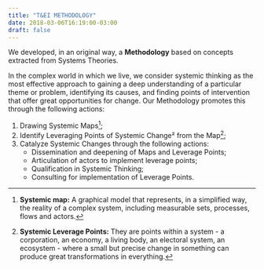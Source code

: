 ```yaml
---
title: "T&EI METHODOLOGY"
date: 2018-03-06T16:19:00-03:00
draft: false
---
```


We developed, in an original way, a **Methodology** based on concepts extracted from Systems Theories.

In the complex world in which we live, we consider systemic thinking as the most effective approach to gaining a deep understanding of a particular theme or problem, identifying its causes, and finding points of intervention that offer great opportunities for change. Our Methodology promotes this through the following actions:

1. Drawing Systemic Maps[^1];
2. Identify Leveraging Points of Systemic Change² from the Map[^2];
3. Catalyze Systemic Changes through the following actions:
	* Dissemination and deepening of Maps and Leverage Points;
	* Articulation of actors to implement leverage points;
	* Qualification in Systemic Thinking;
	* Consulting for implementation of Leverage Points.


[^1]: **Systemic map:** A graphical model that represents, in a simplified way, the reality of a complex system, including measurable sets, processes, flows and actors.

[^2]: **Systemic Leverage Points:** They are points within a system - a corporation, an economy, a living body, an electoral system, an ecosystem - where a small but precise change in something can produce great transformations in everything.
